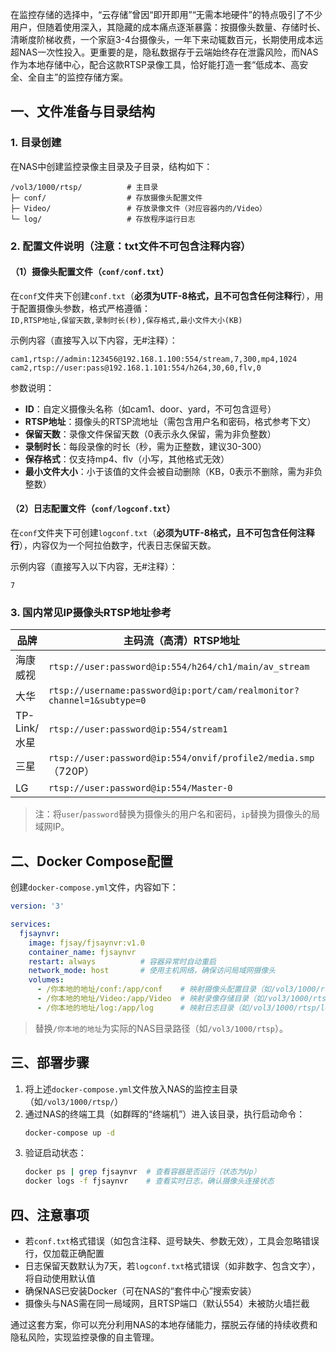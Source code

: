 在监控存储的选择中，“云存储”曾因“即开即用”“无需本地硬件”的特点吸引了不少用户，但随着使用深入，其隐藏的成本痛点逐渐暴露：按摄像头数量、存储时长、清晰度阶梯收费，一个家庭3-4台摄像头，一年下来动辄数百元，长期使用成本远超NAS一次性投入。更重要的是，隐私数据存于云端始终存在泄露风险，而NAS作为本地存储中心，配合这款RTSP录像工具，恰好能打造一套“低成本、高安全、全自主”的监控存储方案。


## 一、文件准备与目录结构

### 1. 目录创建
在NAS中创建监控录像主目录及子目录，结构如下：
```
/vol3/1000/rtsp/          # 主目录
├─ conf/                  # 存放摄像头配置文件
├─ Video/                 # 存放录像文件（对应容器内的/Video）
└─ log/                   # 存放程序运行日志
```


### 2. 配置文件说明（**注意：txt文件不可包含注释内容**）

#### （1）摄像头配置文件（`conf/conf.txt`）
在`conf`文件夹下创建`conf.txt`（**必须为UTF-8格式，且不可包含任何注释行**），用于配置摄像头参数，格式严格遵循：  
`ID,RTSP地址,保留天数,录制时长(秒),保存格式,最小文件大小(KB)`  

示例内容（直接写入以下内容，无#注释）：
```
cam1,rtsp://admin:123456@192.168.1.100:554/stream,7,300,mp4,1024
cam2,rtsp://user:pass@192.168.1.101:554/h264,30,60,flv,0
```

参数说明：
- **ID**：自定义摄像头名称（如cam1、door、yard，不可包含逗号）
- **RTSP地址**：摄像头的RTSP流地址（需包含用户名和密码，格式参考下文）
- **保留天数**：录像文件保留天数（0表示永久保留，需为非负整数）
- **录制时长**：每段录像的时长（秒，需为正整数，建议30-300）
- **保存格式**：仅支持mp4、flv（小写，其他格式无效）
- **最小文件大小**：小于该值的文件会被自动删除（KB，0表示不删除，需为非负整数）


#### （2）日志配置文件（`conf/logconf.txt`）
在`conf`文件夹下可创建`logconf.txt`（**必须为UTF-8格式，且不可包含任何注释行**），内容仅为一个阿拉伯数字，代表日志保留天数。  

示例内容（直接写入以下内容，无#注释）：
```
7
```


### 3. 国内常见IP摄像头RTSP地址参考

| 品牌       | 主码流（高清）RTSP地址                          | 子码流（标清）RTSP地址                          |
|------------|-------------------------------------------------|-------------------------------------------------|
| 海康威视   | `rtsp://user:password@ip:554/h264/ch1/main/av_stream` | `rtsp://user:password@ip:554/mpeg4/ch1/sub/av_stream` |
| 大华       | `rtsp://username:password@ip:port/cam/realmonitor?channel=1&subtype=0` | -                                               |
| TP-Link/水星 | `rtsp://user:password@ip:554/stream1`           | `rtsp://user:password@ip:554/stream2`           |
| 三星       | `rtsp://user:password@ip:554/onvif/profile2/media.smp`（720P） | `rtsp://user:password@ip:554/onvif/profile3/media.smp` |
| LG         | `rtsp://user:password@ip:554/Master-0`          | `rtsp://user:password@ip:554/Slave-0`           |

> 注：将`user`/`password`替换为摄像头的用户名和密码，`ip`替换为摄像头的局域网IP。


## 二、Docker Compose配置

创建`docker-compose.yml`文件，内容如下：
```yaml
version: '3'

services:
  fjsaynvr:
    image: fjsay/fjsaynvr:v1.0
    container_name: fjsaynvr
    restart: always          # 容器异常时自动重启
    network_mode: host       # 使用主机网络，确保访问局域网摄像头
    volumes:
      - /你本地的地址/conf:/app/conf    # 映射摄像头配置目录（如/vol3/1000/rtsp/conf）
      - /你本地的地址/Video:/app/Video  # 映射录像存储目录（如/vol3/1000/rtsp/Video）
      - /你本地的地址/log:/app/log      # 映射日志目录（如/vol3/1000/rtsp/log）
```

> 替换`/你本地的地址`为实际的NAS目录路径（如`/vol3/1000/rtsp`）。


## 三、部署步骤

1. 将上述`docker-compose.yml`文件放入NAS的监控主目录（如`/vol3/1000/rtsp/`）
2. 通过NAS的终端工具（如群晖的“终端机”）进入该目录，执行启动命令：
   ```bash
   docker-compose up -d
   ```
3. 验证启动状态：
   ```bash
   docker ps | grep fjsaynvr  # 查看容器是否运行（状态为Up）
   docker logs -f fjsaynvr    # 查看实时日志，确认摄像头连接状态
   ```


## 四、注意事项

- 若`conf.txt`格式错误（如包含注释、逗号缺失、参数无效），工具会忽略错误行，仅加载正确配置
- 日志保留天数默认为7天，若`logconf.txt`格式错误（如非数字、包含文字），将自动使用默认值
- 确保NAS已安装Docker（可在NAS的“套件中心”搜索安装）
- 摄像头与NAS需在同一局域网，且RTSP端口（默认554）未被防火墙拦截

通过这套方案，你可以充分利用NAS的本地存储能力，摆脱云存储的持续收费和隐私风险，实现监控录像的自主管理。
